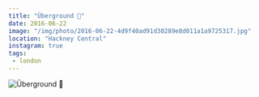 ```yaml
---
title: "Überground 🚈"
date: 2016-06-22
image: "/img/photo/2016-06-22-4d9f40ad91d30289e8d011a1a9725317.jpg"
location: "Hackney Central"
instagram: true
tags:
 - london
---
```


![Überground 🚈](/img/photo/2016-06-22-4d9f40ad91d30289e8d011a1a9725317.jpg)
